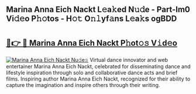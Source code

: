 ## Marina Anna Eich Nackt L𝚎a𝚔ed N𝚞𝚍e - Part-Im0 Vi𝚍𝚎o P𝚑𝚘tos - H𝚘𝚝 O𝚗𝚕yf𝚊ns L𝚎a𝚔s ogBDD

# <h2><a href="http://kf3ccw.oniu.top/?m=Marina+Anna+Eich+Nackt">🔗👉 🔴 Marina Anna Eich Nackt P𝚑ot𝚘𝚜 V𝚒d𝚎o</a></h2>

[![Marina Anna Eich Nackt Nu𝚍e𝚜](https://i.imgur.com/0qMVB7G.gif)](http://kf3ccw.oniu.top/?m=Marina+Anna+Eich+Nackt)
Virtual dance innovator and web entertainer Marina Anna Eich Nackt, celebrated for disseminating dance and lifestyle inspiration through solo and collaborative dance acts and brief films. Inspiring author Marina Anna Eich Nackt, recognized for their ability to capture the imagination and inspire others through their writing.  
